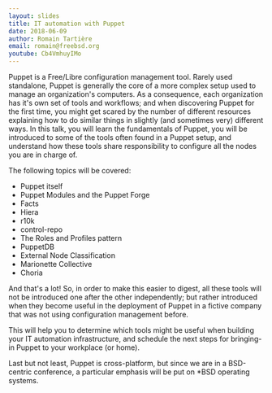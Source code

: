 ```yaml
---
layout: slides
title: IT automation with Puppet
date: 2018-06-09
author: Romain Tartière
email: romain@freebsd.org
youtube: Cb4VmhuyIMo
---
```


Puppet is a Free/Libre configuration management tool. Rarely used standalone,
Puppet is generally the core of a more complex setup used to manage an
organization's computers. As a consequence, each organization has it's own set
of tools and workflows; and when discovering Puppet for the first time, you
might get scared by the number of different resources explaining how to do
similar things in slightly (and sometimes very) different ways. In this talk,
you will learn the fundamentals of Puppet, you will be introduced to some of
the tools often found in a Puppet setup, and understand how these tools share
responsibility to configure all the nodes you are in charge of.

The following topics will be covered:

* Puppet itself
* Puppet Modules and the Puppet Forge
* Facts
* Hiera
* r10k
* control-repo
* The Roles and Profiles pattern
* PuppetDB
* External Node Classification
* Marionette Collective
* Choria

And that's a lot! So, in order to make this easier to digest, all these tools
will not be introduced one after the other independently; but rather introduced
when they become useful in the deployment of Puppet in a fictive company that
was not using configuration management before.

This will help you to determine which tools might be useful when building your
IT automation infrastructure, and schedule the next steps for bringing-in
Puppet to your workplace (or home).

Last but not least, Puppet is cross-platform, but since we are in a BSD-centric
conference, a particular emphasis will be put on \*BSD operating systems.

